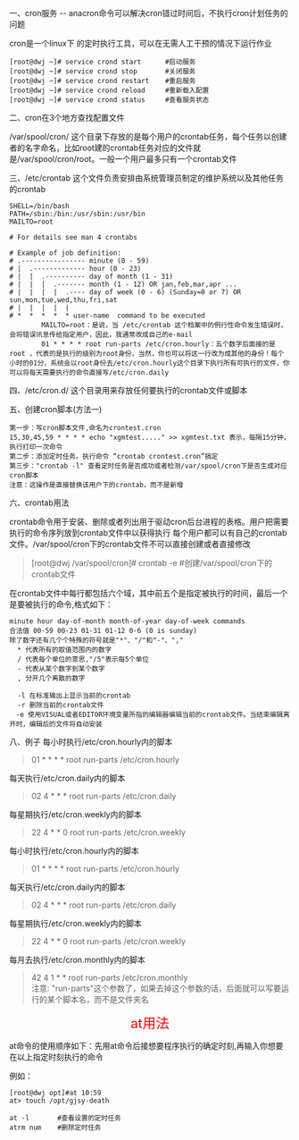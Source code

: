 一、cron服务 -- anacron命令可以解决cron错过时间后，不执行cron计划任务的问题

cron是一个linux下 的定时执行工具，可以在无需人工干预的情况下运行作业
```
[root@dwj ~]# service crond start      #启动服务
[root@dwj ~]# service crond stop       #关闭服务
[root@dwj ~]# service crond restart    #重启服务
[root@dwj ~]# service crond reload     #重新载入配置
[root@dwj ~]# service crond status     #查看服务状态
```
二、cron在3个地方查找配置文件

/var/spool/cron/ 这个目录下存放的是每个用户的crontab任务，每个任务以创建者的名字命名，比如root建的crontab任务对应的文件就是/var/spool/cron/root。一般一个用户最多只有一个crontab文件

三、/etc/crontab 这个文件负责安排由系统管理员制定的维护系统以及其他任务的crontab
```
SHELL=/bin/bash
PATH=/sbin:/bin:/usr/sbin:/usr/bin
MAILTO=root

# For details see man 4 crontabs

# Example of job definition:
# .---------------- minute (0 - 59)
# |  .------------- hour (0 - 23)
# |  |  .---------- day of month (1 - 31)
# |  |  |  .------- month (1 - 12) OR jan,feb,mar,apr ...
# |  |  |  |  .---- day of week (0 - 6) (Sunday=0 or 7) OR sun,mon,tue,wed,thu,fri,sat
# |  |  |  |  |
# *  *  *  *  * user-name  command to be executed
        MAILTO=root：是说，当 /etc/crontab 这个档案中的例行性命令发生错误时，会将错误讯息传给指定用户，因此，我通常改成自己的e-mail
        01 * * * * root run-parts /etc/cron.hourly：五个数字后面接的是 root ，代表的是执行的级别为root身份，当然，你也可以将这一行改为成其他的身份！每个小时的01分，系统会以root身份去/etc/cron.hourly这个目录下执行所有可执行的文件，你可以将每天需要执行的命令直接写/etc/cron.daily
```
四、/etc/cron.d/ 这个目录用来存放任何要执行的crontab文件或脚本

五、创建cron脚本(方法一)
```
第一步：写cron脚本文件,命名为crontest.cron
15,30,45,59 * * * * echo "xgmtest....." >> xgmtest.txt 表示，每隔15分钟，执行打印一次命令
第二步：添加定时任务。执行命令 “crontab crontest.cron”搞定
第三步："crontab -l" 查看定时任务是否成功或者检测/var/spool/cron下是否生成对应cron脚本
注意：这操作是直接替换该用户下的crontab，而不是新增
```
六、crontab用法

crontab命令用于安装、删除或者列出用于驱动cron后台进程的表格。用户把需要执行的命令序列放到crontab文件中以获得执行
每个用户都可以有自己的crontab文件。/var/spool/cron下的crontab文件不可以直接创建或者直接修改
>[root@dwj /var/spool/cron]# crontab -e      #创建/var/spool/cron下的crontab文件

在crontab文件中每行都包括六个域，其中前五个是指定被执行的时间，最后一个是要被执行的命令,格式如下：
```
minute hour day-of-month month-of-year day-of-week commands
合法值 00-59 00-23 01-31 01-12 0-6 (0 is sunday)
除了数字还有几个个特殊的符号就是"*"、"/"和"-"、","
  * 代表所有的取值范围内的数字
  / 代表每个单位的意思,"/5"表示每5个单位
  - 代表从某个数字到某个数字
  , 分开几个离散的数字

  -l 在标准输出上显示当前的crontab
  -r 删除当前的crontab文件
　-e 使用VISUAL或者EDITOR环境变量所指的编辑器编辑当前的crontab文件。当结束编辑离开时，编辑后的文件将自动安装
```
八、例子
每小时执行/etc/cron.hourly内的脚本
>01 * * * * root run-parts /etc/cron.hourly

每天执行/etc/cron.daily内的脚本
>02 4 * * * root run-parts /etc/cron.daily

每星期执行/etc/cron.weekly内的脚本
>22 4 * * 0 root run-parts /etc/cron.weekly

每小时执行/etc/cron.hourly内的脚本
>01 * * * * root run-parts /etc/cron.hourly

每天执行/etc/cron.daily内的脚本
>02 4 * * * root run-parts /etc/cron.daily

每星期执行/etc/cron.weekly内的脚本
>22 4 * * 0 root run-parts /etc/cron.weekly

每月去执行/etc/cron.monthly内的脚本
>42 4 1 * * root run-parts /etc/cron.monthly   <br>
注意: "run-parts"这个参数了，如果去掉这个参数的话，后面就可以写要运行的某个脚本名，而不是文件夹名　

<font color=#FF0000 size=5> <p align="center">at用法</p></font>

at命令的使用顺序如下：先用at命令后接想要程序执行的确定时刻,再输入你想要在以上指定时刻执行的命令

例如：
```
[root@dwj opt]#at 10:59
at> touch /opt/gjsy-death
```
```
at -l       #查看设置的定时任务
atrm num    #删除定时任务
```
